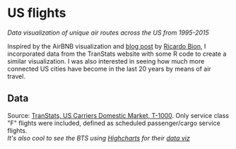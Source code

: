 # US flights
_Data visualization of unique air routes across the US from 1995-2015_

Inspired by the AirBNB visualization and [blog post](https://medium.com/airbnb-engineering/using-r-packages-and-education-to-scale-data-science-at-airbnb-906faa58e12d#.czt4te24n) by [Ricardo Bion](https://github.com/ricardo-bion/medium_visualization), I incorporated data from the TranStats website with some R code to create a similar visualization. I was also interested in seeing how much more connected US cities have become in the last 20 years by means of air travel. 

## Data
Source: [TranStats, US Carriers Domestic Market, T-1000](http://www.transtats.bts.gov/Tables.asp?DB_ID=110&DB_Name=Air%20Carrier%20Statistics%20%28Form%2041%20Traffic%29-%20%20U.S.%20Carriers&DB_Short_Name=Air%20Carriers). Only service class "F" flights were included, defined as scheduled passenger/cargo service flights.  
_It's also cool to see the BTS using [Highcharts](http://www.highcharts.com/) for their [data viz](http://transtats.bts.gov/)_
